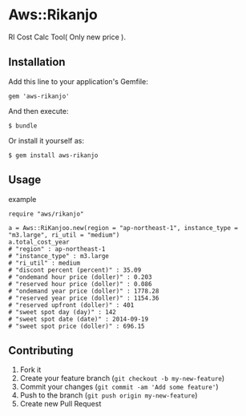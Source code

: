 # Aws::Rikanjo

RI Cost Calc Tool( Only new price ).

## Installation

Add this line to your application's Gemfile:

    gem 'aws-rikanjo'

And then execute:

    $ bundle

Or install it yourself as:

    $ gem install aws-rikanjo

## Usage

example

```
require "aws/rikanjo"

a = Aws::RiKanjoo.new(region = "ap-northeast-1", instance_type = "m3.large", ri_util = "medium")
a.total_cost_year
# "region" : ap-northeast-1
# "instance_type" : m3.large
# "ri_util" : medium
# "discont percent (percent)" : 35.09
# "ondemand hour price (doller)" : 0.203
# "reserved hour price (doller)" : 0.086
# "ondemand year price (doller)" : 1778.28
# "reserved year price (doller)" : 1154.36
# "reserved upfront (doller)" : 401
# "sweet spot day (day)" : 142
# "sweet spot date (date)" : 2014-09-19
# "sweet spot price (doller)" : 696.15
```

## Contributing

1. Fork it
2. Create your feature branch (`git checkout -b my-new-feature`)
3. Commit your changes (`git commit -am 'Add some feature'`)
4. Push to the branch (`git push origin my-new-feature`)
5. Create new Pull Request
